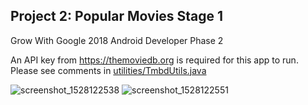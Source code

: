 ## Project 2: Popular Movies Stage 1
Grow With Google 2018 Android Developer Phase 2

An API key from https://themoviedb.org is required for this app to run. Please see comments in [utilities/TmbdUtils.java](https://github.com/mkillewald/GwG2018_Popular-Movies-Stage-1/blob/master/app/src/main/java/com/udacity/popularmovies/utilities/TmdbUtils.java)

![screenshot_1528122538](https://user-images.githubusercontent.com/5949433/40923680-7226a1ae-67e3-11e8-823c-6de2d59308e7.png) ![screenshot_1528122551](https://user-images.githubusercontent.com/5949433/40923723-9360f428-67e3-11e8-82f0-8d425d938115.png)



